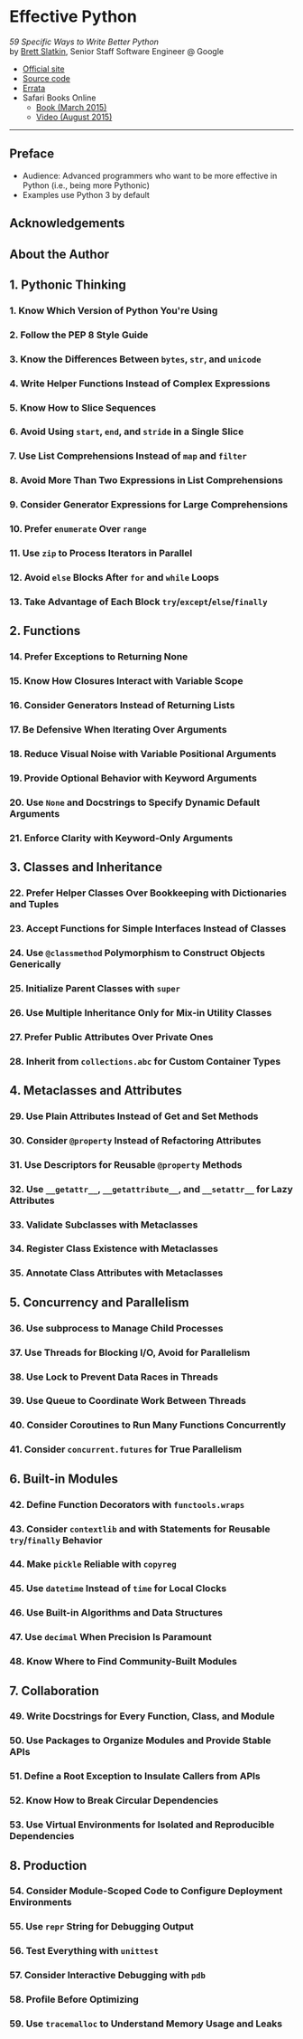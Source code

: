 # Effective Python
*59 Specific Ways to Write Better Python*<br>
by [Brett Slatkin](http://www.onebigfluke.com/), Senior Staff Software Engineer @ Google

- [Official site](http://www.effectivepython.com/)
- [Source code](https://github.com/bslatkin/effectivepython)
- [Errata](https://github.com/bslatkin/effectivepython/blob/master/Errata.md)
- Safari Books Online
	- [Book (March 2015)](https://www.safaribooksonline.com/library/view/effective-python-59/9780134034416/)
	- [Video (August 2015)](https://www.safaribooksonline.com/library/view/effective-python/9780134175249/)

---

## Preface

- Audience: Advanced programmers who want to be more effective in Python (i.e., being more Pythonic)
- Examples use Python 3 by default

## Acknowledgements
## About the Author

## 1. Pythonic Thinking
### 1. Know Which Version of Python You're Using
### 2. Follow the PEP 8 Style Guide
### 3. Know the Differences Between `bytes`, `str`, and `unicode`
### 4. Write Helper Functions Instead of Complex Expressions
### 5. Know How to Slice Sequences
### 6. Avoid Using `start`, `end`, and `stride` in a Single Slice
### 7. Use List Comprehensions Instead of `map` and `filter`
### 8. Avoid More Than Two Expressions in List Comprehensions
### 9. Consider Generator Expressions for Large Comprehensions
### 10. Prefer `enumerate` Over `range`
### 11. Use `zip` to Process Iterators in Parallel
### 12. Avoid `else` Blocks After `for` and `while` Loops
### 13. Take Advantage of Each Block `try`/`except`/`else`/`finally`

## 2. Functions
### 14. Prefer Exceptions to Returning None
### 15. Know How Closures Interact with Variable Scope
### 16. Consider Generators Instead of Returning Lists
### 17. Be Defensive When Iterating Over Arguments
### 18. Reduce Visual Noise with Variable Positional Arguments
### 19. Provide Optional Behavior with Keyword Arguments
### 20. Use `None` and Docstrings to Specify Dynamic Default Arguments
### 21. Enforce Clarity with Keyword-Only Arguments

## 3. Classes and Inheritance
### 22. Prefer Helper Classes Over Bookkeeping with Dictionaries and Tuples
### 23. Accept Functions for Simple Interfaces Instead of Classes
### 24. Use `@classmethod` Polymorphism to Construct Objects Generically
### 25. Initialize Parent Classes with `super`
### 26. Use Multiple Inheritance Only for Mix-in Utility Classes
### 27. Prefer Public Attributes Over Private Ones
### 28. Inherit from `collections.abc` for Custom Container Types

## 4. Metaclasses and Attributes
### 29. Use Plain Attributes Instead of Get and Set Methods
### 30. Consider `@property` Instead of Refactoring Attributes
### 31. Use Descriptors for Reusable `@property` Methods
### 32. Use `__getattr__`, `__getattribute__`, and `__setattr__` for Lazy Attributes
### 33. Validate Subclasses with Metaclasses
### 34. Register Class Existence with Metaclasses
### 35. Annotate Class Attributes with Metaclasses

## 5. Concurrency and Parallelism
### 36. Use subprocess to Manage Child Processes
### 37. Use Threads for Blocking I/O, Avoid for Parallelism
### 38. Use Lock to Prevent Data Races in Threads
### 39. Use Queue to Coordinate Work Between Threads
### 40. Consider Coroutines to Run Many Functions Concurrently
### 41. Consider `concurrent.futures` for True Parallelism

## 6. Built-in Modules
### 42. Define Function Decorators with `functools.wraps`
### 43. Consider `contextlib` and with Statements for Reusable `try`/`finally` Behavior
### 44. Make `pickle` Reliable with `copyreg`
### 45. Use `datetime` Instead of `time` for Local Clocks
### 46. Use Built-in Algorithms and Data Structures
### 47. Use `decimal` When Precision Is Paramount
### 48. Know Where to Find Community-Built Modules

## 7. Collaboration
### 49. Write Docstrings for Every Function, Class, and Module
### 50. Use Packages to Organize Modules and Provide Stable APIs
### 51. Define a Root Exception to Insulate Callers from APIs
### 52. Know How to Break Circular Dependencies
### 53. Use Virtual Environments for Isolated and Reproducible Dependencies

## 8. Production
### 54. Consider Module-Scoped Code to Configure Deployment Environments
### 55. Use `repr` String for Debugging Output
### 56. Test Everything with `unittest`
### 57. Consider Interactive Debugging with `pdb`
### 58. Profile Before Optimizing
### 59. Use `tracemalloc` to Understand Memory Usage and Leaks
